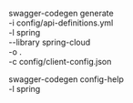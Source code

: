 swagger-codegen generate \
  -i config/api-definitions.yml \
  -l spring \
  --library spring-cloud \
  -o . \
  -c config/client-config.json

swagger-codegen config-help \
    -l spring

